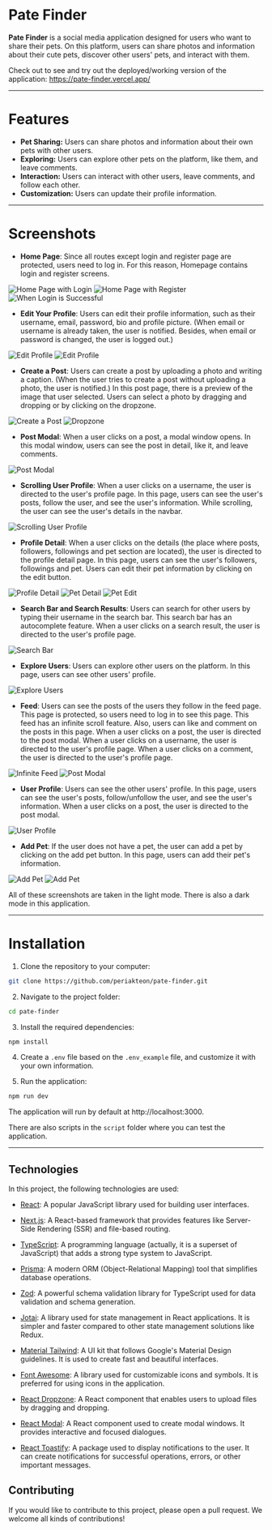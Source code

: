 # Pate Finder

**Pate Finder** is a social media application designed for users who want to share their pets. On this platform, users can share photos and information about their cute pets, discover other users' pets, and interact with them.

Check out to see and try out the deployed/working version of the application: https://pate-finder.vercel.app/

***

# Features

- **Pet Sharing:** Users can share photos and information about their own pets with other users.
- **Exploring:** Users can explore other pets on the platform, like them, and leave comments.
- **Interaction:** Users can interact with other users, leave comments, and follow each other.
- **Customization:** Users can update their profile information.

***

# Screenshots

- **Home Page**: Since all routes except login and register page are protected, users need to log in. For this reason, Homepage contains login and register screens.

![Home Page with Login](https://raw.githubusercontent.com/periakteon/pate-finder/main/showcase/index%3Alogin.png)
![Home Page with Register](https://raw.githubusercontent.com/periakteon/pate-finder/main/showcase/index%3Aregister.png)
![When Login is Successful](https://raw.githubusercontent.com/periakteon/pate-finder/main/showcase/login%20success.png)

- **Edit Your Profile**: Users can edit their profile information, such as their username, email, password, bio and profile picture. (When email or username is already taken, the user is notified. Besides, when email or password is changed, the user is logged out.)

![Edit Profile](https://raw.githubusercontent.com/periakteon/pate-finder/main/showcase/editprofile.png)
![Edit Profile](https://raw.githubusercontent.com/periakteon/pate-finder/main/showcase/profile-edit.png)

- **Create a Post**: Users can create a post by uploading a photo and writing a caption. (When the user tries to create a post without uploading a photo, the user is notified.) In this post page, there is a preview of the image that user selected. Users can select a photo by dragging and dropping or by clicking on the dropzone.

![Create a Post](https://raw.githubusercontent.com/periakteon/pate-finder/main/showcase/create-new-post.png)
![Dropzone](https://raw.githubusercontent.com/periakteon/pate-finder/main/showcase/dropzone-post.png)

- **Post Modal**: When a user clicks on a post, a modal window opens. In this modal window, users can see the post in detail, like it, and leave comments.

![Post Modal](https://raw.githubusercontent.com/periakteon/pate-finder/main/showcase/post-modal.png)

- **Scrolling User Profile**: When a user clicks on a username, the user is directed to the user's profile page. In this page, users can see the user's posts, follow the user, and see the user's information. While scrolling, the user can see the user's details in the navbar.

![Scrolling User Profile](https://raw.githubusercontent.com/periakteon/pate-finder/main/showcase/profile-while-scrolling.png)

- **Profile Detail**: When a user clicks on the details (the place where posts, followers, followings and pet section are located), the user is directed to the profile detail page. In this page, users can see the user's followers, followings and pet. Users can edit their pet information by clicking on the edit button.

![Profile Detail](https://raw.githubusercontent.com/periakteon/pate-finder/main/showcase/user-detail.png)
![Pet Detail](https://raw.githubusercontent.com/periakteon/pate-finder/main/showcase/pet-detail.png)
![Pet Edit](https://raw.githubusercontent.com/periakteon/pate-finder/main/showcase/pet-detail-edit.png)

- **Search Bar and Search Results**: Users can search for other users by typing their username in the search bar. This search bar has an autocomplete feature. When a user clicks on a search result, the user is directed to the user's profile page.

![Search Bar](https://raw.githubusercontent.com/periakteon/pate-finder/main/showcase/auto-complete-search.png)

- **Explore Users**: Users can explore other users on the platform. In this page, users can see other users' profile.

![Explore Users](https://raw.githubusercontent.com/periakteon/pate-finder/main/showcase/explore-users.png)

- **Feed**: Users can see the posts of the users they follow in the feed page. This page is protected, so users need to log in to see this page. This feed has an infinite scroll feature. Also, users can like and comment on the posts in this page. When a user clicks on a post, the user is directed to the post modal. When a user clicks on a username, the user is directed to the user's profile page. When a user clicks on a comment, the user is directed to the user's profile page. 

![Infinite Feed](https://raw.githubusercontent.com/periakteon/pate-finder/main/showcase/infinite-feed.png)
![Post Modal](https://raw.githubusercontent.com/periakteon/pate-finder/main/showcase/feed-post-detail.png)

- **User Profile**: Users can see the other users' profile. In this page, users can see the user's posts, follow/unfollow the user, and see the user's information. When a user clicks on a post, the user is directed to the post modal.

![User Profile](https://raw.githubusercontent.com/periakteon/pate-finder/main/showcase/users-profile.png)

- **Add Pet**: If the user does not have a pet, the user can add a pet by clicking on the add pet button. In this page, users can add their pet's information.

![Add Pet](https://raw.githubusercontent.com/periakteon/pate-finder/main/showcase/add-pet-in-profile.png)
![Add Pet](https://raw.githubusercontent.com/periakteon/pate-finder/main/showcase/add-pet.png)

All of these screenshots are taken in the light mode. There is also a dark mode in this application.

***
# Installation

1. Clone the repository to your computer:

```bash
git clone https://github.com/periakteon/pate-finder.git
```

2. Navigate to the project folder:

```bash
cd pate-finder
```

3. Install the required dependencies:

```bash
npm install
```

4. Create a ```.env``` file based on the ```.env_example``` file, and customize it with your own information.

5. Run the application:

```bash
npm run dev
```

The application will run by default at http://localhost:3000.

There are also scripts in the ```script``` folder where you can test the application.

***

## Technologies

In this project, the following technologies are used:

- [React](https://react.dev): A popular JavaScript library used for building user interfaces.

- [Next.js](https://nextjs.org): A React-based framework that provides features like Server-Side Rendering (SSR) and file-based routing.

- [TypeScript](https://www.typescriptlang.org): A programming language (actually, it is a superset of JavaScript) that adds a strong type system to JavaScript.

- [Prisma](https://www.prisma.io): A modern ORM (Object-Relational Mapping) tool that simplifies database operations.

- [Zod](https://zod.dev): A powerful schema validation library for TypeScript used for data validation and schema generation.

- [Jotai](https://jotai.org): A library used for state management in React applications. It is simpler and faster compared to other state management solutions like Redux.

- [Material Tailwind](https://material-tailwind.com): A UI kit that follows Google's Material Design guidelines. It is used to create fast and beautiful interfaces.

- [Font Awesome](https://fontawesome.com): A library used for customizable icons and symbols. It is preferred for using icons in the application.

- [React Dropzone](https://react-dropzone.js.org): A React component that enables users to upload files by dragging and dropping.

- [React Modal](https://reactcommunity.org/react-modal): A React component used to create modal windows. It provides interactive and focused dialogues.

- [React Toastify](https://fkhadra.github.io/react-toastify): A package used to display notifications to the user. It can create notifications for successful operations, errors, or other important messages.

## Contributing

If you would like to contribute to this project, please open a pull request. We welcome all kinds of contributions!
